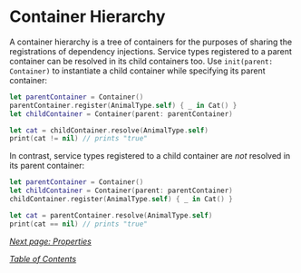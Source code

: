 # Container Hierarchy

A container hierarchy is a tree of containers for the purposes of sharing the registrations of dependency injections. Service types registered to a parent container can be resolved in its child containers too. Use `init(parent: Container)` to instantiate a child container while specifying its parent container:

```swift
let parentContainer = Container()
parentContainer.register(AnimalType.self) { _ in Cat() }
let childContainer = Container(parent: parentContainer)

let cat = childContainer.resolve(AnimalType.self)
print(cat != nil) // prints "true"
```

In contrast, service types registered to a child container are _not_ resolved in its parent container:

```swift
let parentContainer = Container()
let childContainer = Container(parent: parentContainer)
childContainer.register(AnimalType.self) { _ in Cat() }

let cat = parentContainer.resolve(AnimalType.self)
print(cat == nil) // prints "true"
```

_[Next page: Properties](Assembler.md)_

_[Table of Contents](README.md)_
